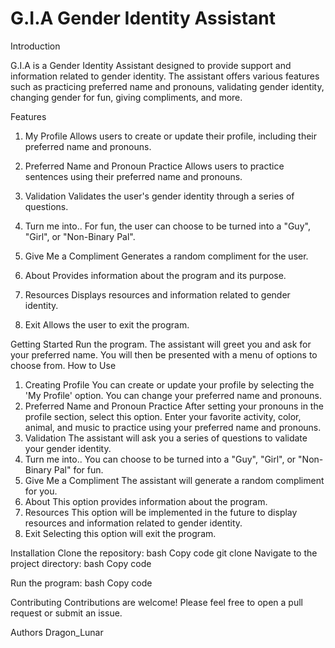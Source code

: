 # G.I.A Gender Identity Assistant

Introduction

G.I.A is a Gender Identity Assistant designed to provide support and information related to gender identity. The assistant offers various features such as practicing preferred name and pronouns, validating gender identity, changing gender for fun, giving compliments, and more.

Features
1. My Profile
Allows users to create or update their profile, including their preferred name and pronouns.

2. Preferred Name and Pronoun Practice
Allows users to practice sentences using their preferred name and pronouns.

3. Validation
Validates the user's gender identity through a series of questions.

4. Turn me into..
For fun, the user can choose to be turned into a "Guy", "Girl", or "Non-Binary Pal".

5. Give Me a Compliment
Generates a random compliment for the user.

6. About
Provides information about the program and its purpose.

7. Resources
Displays resources and information related to gender identity.

8. Exit
Allows the user to exit the program.

Getting Started
Run the program.
The assistant will greet you and ask for your preferred name.
You will then be presented with a menu of options to choose from.
How to Use
1. Creating Profile
You can create or update your profile by selecting the 'My Profile' option.
You can change your preferred name and pronouns.
2. Preferred Name and Pronoun Practice
After setting your pronouns in the profile section, select this option.
Enter your favorite activity, color, animal, and music to practice using your preferred name and pronouns.
3. Validation
The assistant will ask you a series of questions to validate your gender identity.
4. Turn me into..
You can choose to be turned into a "Guy", "Girl", or "Non-Binary Pal" for fun.
5. Give Me a Compliment
The assistant will generate a random compliment for you.
6. About
This option provides information about the program.
7. Resources
This option will be implemented in the future to display resources and information related to gender identity.
8. Exit
Selecting this option will exit the program.

Installation
Clone the repository:
bash
Copy code
git clone 
Navigate to the project directory:
bash
Copy code

Run the program:
bash
Copy code

Contributing
Contributions are welcome! Please feel free to open a pull request or submit an issue.

Authors
Dragon_Lunar

